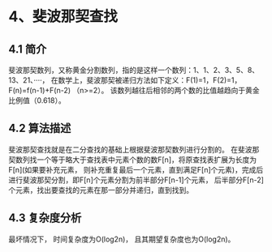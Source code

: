 # 4、斐波那契查找
## 4.1 简介
斐波那契数列，又称黄金分割数列，指的是这样一个数列：1、1、2、3、5、8、13、21、····，
在数学上，斐波那契被递归方法如下定义：F(1)=1，F(2)=1，F(n)=f(n-1)+F(n-2) （n>=2）。
该数列越往后相邻的两个数的比值越趋向于黄金比例值（0.618）。

## 4.2 算法描述
斐波那契查找就是在二分查找的基础上根据斐波那契数列进行分割的。
在斐波那契数列找一个等于略大于查找表中元素个数的数F[n]，将原查找表扩展为长度为F[n](如果要补充元素，
则补充重复最后一个元素，直到满足F[n]个元素)，完成后进行斐波那契分割，即F[n]个元素分割为前半部分F[n-1]个元素，
后半部分F[n-2]个元素，找出要查找的元素在那一部分并递归，直到找到。

## 4.3 复杂度分析
最坏情况下，
时间复杂度为O(log2n)，
且其期望复杂度也为O(log2n)。